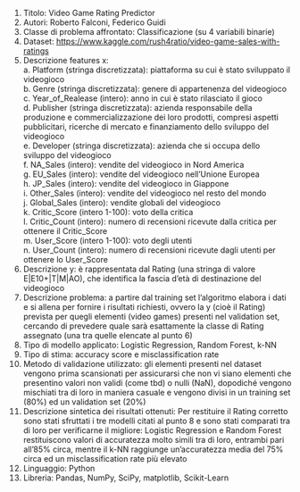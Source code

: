 1.	Titolo: Video Game Rating Predictor  
2.	Autori: Roberto Falconi, Federico Guidi
3.	Classe di problema affrontato: Classificazione (su 4 variabili binarie)  
4.	Dataset: https://www.kaggle.com/rush4ratio/video-game-sales-with-ratings  
5.	Descrizione features x:  
a.	Platform (stringa discretizzata): piattaforma su cui è stato sviluppato il videogioco  
b.	Genre (stringa discretizzata): genere di appartenenza del videogioco  
c.	Year_of_Realease (intero): anno in cui è stato rilasciato il gioco  
d.	Publisher (stringa discretizzata): azienda responsabile della produzione e commercializzazione dei loro prodotti, compresi aspetti pubblicitari, ricerche di mercato e finanziamento dello sviluppo del videogioco  
e.	Developer (stringa discretizzata): azienda che si occupa dello sviluppo del videogioco  
f.	NA_Sales (intero): vendite del videogioco in Nord America  
g.	EU_Sales (intero): vendite del videogioco nell’Unione Europea  
h.	JP_Sales (intero): vendite del videogioco in Giappone  
i.	Other_Sales (intero): vendite del videogioco nel resto del mondo  
j.	Global_Sales (intero): vendite globali del videogioco  
k.	Critic_Score (intero 1-100): voto della critica  
l.	Critic_Count (intero): numero di recensioni ricevute dalla critica per ottenere il Critic_Score  
m.	User_Score (intero 1-100): voto degli utenti  
n.	User_Count (intero): numero di recensioni ricevute dagli utenti per ottenere lo User_Score  
6.	Descrizione y: è rappresentata dal Rating (una stringa di valore E|E10+|T|M|AO), che identifica la fascia d’età di destinazione del videogioco  
7.	Descrizione problema: a partire dal training set l’algoritmo elabora i dati e si allena per fornire i risultati richiesti, ovvero la y (cioè il Rating) prevista per quegli elementi (video games) presenti nel validation set, cercando di prevedere quale sarà esattamente la classe di Rating assegnato (una tra quelle elencate al punto 6)  
8.	Tipo di modello applicato: Logistic Regression, Random Forest, k-NN  
9.	Tipo di stima: accuracy score e misclassification rate  
10.	Metodo di validazione utilizzato: gli elementi presenti nel dataset vengono prima scansionati per assicurarsi che non vi siano elementi che presentino valori non validi (come tbd) o nulli (NaN), dopodiché vengono mischiati tra di loro in maniera casuale e vengono divisi in un training set (80%) ed un validation set (20%)  
11.	Descrizione sintetica dei risultati ottenuti: Per restituire il Rating corretto sono stati sfruttati i tre modelli citati al punto 8 e sono stati comparati tra di loro per verificarne il migliore: Logistic Regression e Random Forest restituiscono valori di accuratezza molto simili tra di loro, entrambi pari all’85% circa, mentre il k-NN raggiunge un’accuratezza media del 75% circa ed un misclassification rate più elevato  
12.	Linguaggio: Python  
13.	Libreria: Pandas, NumPy, SciPy, matplotlib, Scikit-Learn  
